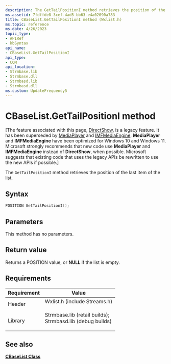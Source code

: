 ```yaml
---
description: The GetTailPositionI method retrieves the position of the last item of the list.
ms.assetid: 7fdffde8-3cef-4ad5-bb63-e4a02090a783
title: CBaseList.GetTailPositionI method (Wxlist.h)
ms.topic: reference
ms.date: 4/26/2023
topic_type: 
- APIRef
- kbSyntax
api_name: 
- CBaseList.GetTailPositionI
api_type: 
- COM
api_location: 
- Strmbase.lib
- Strmbase.dll
- Strmbasd.lib
- Strmbasd.dll
ms.custom: UpdateFrequency5
---
```


# CBaseList.GetTailPositionI method

\[The feature associated with this page, [DirectShow](/windows/win32/directshow/directshow), is a legacy feature. It has been superseded by [MediaPlayer](/uwp/api/Windows.Media.Playback.MediaPlayer) and [IMFMediaEngine](/windows/win32/api/mfmediaengine/nn-mfmediaengine-imfmediaengine). **MediaPlayer** and **IMFMediaEngine** have been optimized for Windows 10 and Windows 11. Microsoft strongly recommends that new code use **MediaPlayer** and **IMFMediaEngine** instead of **DirectShow**, when possible. Microsoft suggests that existing code that uses the legacy APIs be rewritten to use the new APIs if possible.\]

The `GetTailPositionI` method retrieves the position of the last item of the list.

## Syntax


```C++
POSITION GetTailPositionI();
```



## Parameters

This method has no parameters.

## Return value

Returns a POSITION value, or **NULL** if the list is empty.

## Requirements



| Requirement | Value |
|--------------------|--------------------------------------------------------------------------------------------------------------------------------------------------------------------------------------------|
| Header<br/>  | <dl> <dt>Wxlist.h (include Streams.h)</dt> </dl>                                                                                    |
| Library<br/> | <dl> <dt>Strmbase.lib (retail builds); </dt> <dt>Strmbasd.lib (debug builds)</dt> </dl> |



## See also

<dl> <dt>

[**CBaseList Class**](cbaselist.md)
</dt> </dl>

 

 




